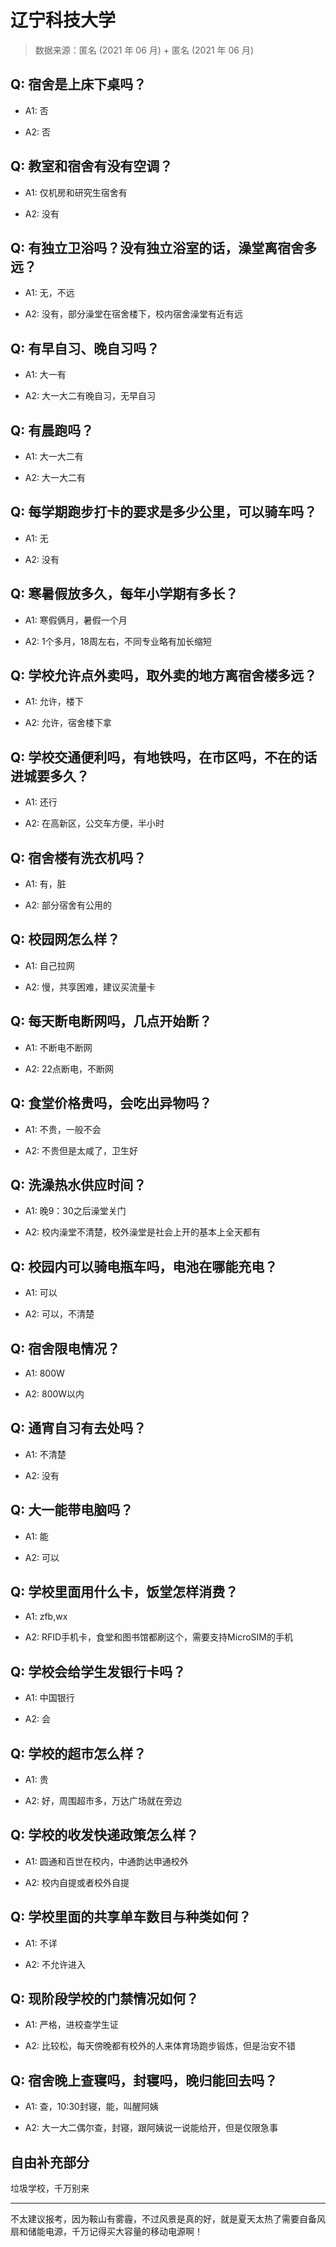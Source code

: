 # 辽宁科技大学

> 数据来源：匿名 (2021 年 06 月) + 匿名 (2021 年 06 月)

## Q: 宿舍是上床下桌吗？

- A1: 否

- A2: 否

## Q: 教室和宿舍有没有空调？

- A1: 仅机房和研究生宿舍有

- A2: 没有

## Q: 有独立卫浴吗？没有独立浴室的话，澡堂离宿舍多远？

- A1: 无，不远

- A2: 没有，部分澡堂在宿舍楼下，校内宿舍澡堂有近有远

## Q: 有早自习、晚自习吗？

- A1: 大一有

- A2: 大一大二有晚自习，无早自习

## Q: 有晨跑吗？

- A1: 大一大二有

- A2: 大一大二有

## Q: 每学期跑步打卡的要求是多少公里，可以骑车吗？

- A1: 无

- A2: 没有

## Q: 寒暑假放多久，每年小学期有多长？

- A1: 寒假俩月，暑假一个月

- A2: 1个多月，18周左右，不同专业略有加长缩短

## Q: 学校允许点外卖吗，取外卖的地方离宿舍楼多远？

- A1: 允许，楼下

- A2: 允许，宿舍楼下拿

## Q: 学校交通便利吗，有地铁吗，在市区吗，不在的话进城要多久？

- A1: 还行

- A2: 在高新区，公交车方便，半小时

## Q: 宿舍楼有洗衣机吗？

- A1: 有，脏

- A2: 部分宿舍有公用的

## Q: 校园网怎么样？

- A1: 自己拉网

- A2: 慢，共享困难，建议买流量卡

## Q: 每天断电断网吗，几点开始断？

- A1: 不断电不断网

- A2: 22点断电，不断网

## Q: 食堂价格贵吗，会吃出异物吗？

- A1: 不贵，一般不会

- A2: 不贵但是太咸了，卫生好

## Q: 洗澡热水供应时间？

- A1: 晚9：30之后澡堂关门

- A2: 校内澡堂不清楚，校外澡堂是社会上开的基本上全天都有

## Q: 校园内可以骑电瓶车吗，电池在哪能充电？

- A1: 可以

- A2: 可以，不清楚

## Q: 宿舍限电情况？

- A1: 800W

- A2: 800W以内

## Q: 通宵自习有去处吗？

- A1: 不清楚

- A2: 没有

## Q: 大一能带电脑吗？

- A1: 能

- A2: 可以

## Q: 学校里面用什么卡，饭堂怎样消费？

- A1: zfb,wx

- A2: RFID手机卡，食堂和图书馆都刷这个，需要支持MicroSIM的手机

## Q: 学校会给学生发银行卡吗？

- A1: 中国银行

- A2: 会

## Q: 学校的超市怎么样？

- A1: 贵

- A2: 好，周围超市多，万达广场就在旁边

## Q: 学校的收发快递政策怎么样？

- A1: 圆通和百世在校内，中通韵达申通校外

- A2: 校内自提或者校外自提

## Q: 学校里面的共享单车数目与种类如何？

- A1: 不详

- A2: 不允许进入

## Q: 现阶段学校的门禁情况如何？

- A1: 严格，进校查学生证

- A2: 比较松，每天傍晚都有校外的人来体育场跑步锻炼，但是治安不错

## Q: 宿舍晚上查寝吗，封寝吗，晚归能回去吗？

- A1: 查，10:30封寝，能，叫醒阿姨

- A2: 大一大二偶尔查，封寝，跟阿姨说一说能给开，但是仅限急事

## 自由补充部分

垃圾学校，千万别来

***

不太建议报考，因为鞍山有雾霾，不过风景是真的好，就是夏天太热了需要自备风扇和储能电源，千万记得买大容量的移动电源啊！